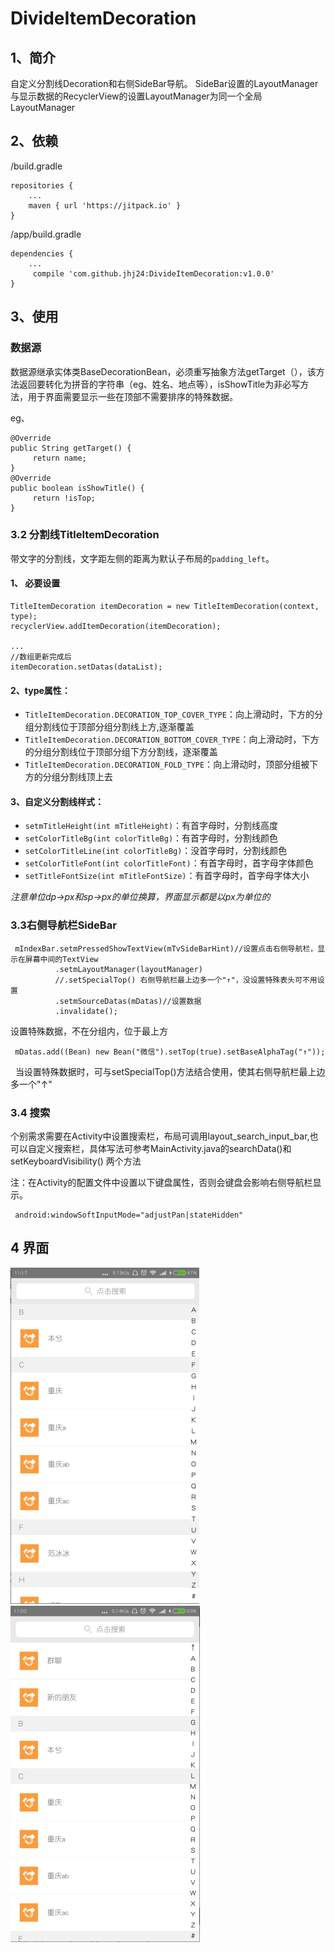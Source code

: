 # DivideItemDecoration
## 1、简介
自定义分割线Decoration和右侧SideBar导航。
SideBar设置的LayoutManager与显示数据的RecyclerView的设置LayoutManager为同一个全局LayoutManager


## 2、依赖

/build.gradle
```
repositories {
    ...
    maven { url 'https://jitpack.io' }
}
```
/app/build.gradle
```
dependencies {
    ...
     compile 'com.github.jhj24:DivideItemDecoration:v1.0.0'
}
```


## 3、使用
### 数据源
数据源继承实体类BaseDecorationBean，必须重写抽象方法getTarget（），该方法返回要转化为拼音的字符串（eg、姓名、地点等），isShowTitle为非必写方法，用于界面需要显示一些在顶部不需要排序的特殊数据。

eg、
```
@Override
public String getTarget() {
     return name;
}
@Override
public boolean isShowTitle() {
     return !isTop;
}
```

### 3.2 分割线TitleItemDecoration

带文字的分割线，文字距左侧的距离为默认子布局的`padding_left`。

#### 1、 必要设置
```
TitleItemDecoration itemDecoration = new TitleItemDecoration(context, type);
recyclerView.addItemDecoration(itemDecoration);

...
//数组更新完成后
itemDecoration.setDatas(dataList);
```


#### 2、type属性：
 - `TitleItemDecoration.DECORATION_TOP_COVER_TYPE`：向上滑动时，下方的分组分割线位于顶部分组分割线上方,逐渐覆盖
 - `TitleItemDecoration.DECORATION_BOTTOM_COVER_TYPE`：向上滑动时，下方的分组分割线位于顶部分组下方分割线，逐渐覆盖
 - `TitleItemDecoration.DECORATION_FOLD_TYPE`：向上滑动时，顶部分组被下方的分组分割线顶上去
 
#### 3、自定义分割线样式：
- `setmTitleHeight(int mTitleHeight)`：有首字母时，分割线高度
- `setColorTitleBg(int colorTitleBg)`：有首字母时，分割线颜色
- `setColorTitleLine(int colorTitleBg)`：没首字母时，分割线颜色
- `setColorTitleFont(int colorTitleFont)`：有首字母时，首字母字体颜色
- `setTitleFontSize(int mTitleFontSize)`：有首字母时，首字母字体大小

*注意单位dp→px和sp→px的单位换算，界面显示都是以px为单位的*


 
### 3.3右侧导航栏SideBar

 ```
  mIndexBar.setmPressedShowTextView(mTvSideBarHint)//设置点击右侧导航栏，显示在屏幕中间的TextView
           .setmLayoutManager(layoutManager)
           //.setSpecialTop() 右侧导航栏最上边多一个"↑"，没设置特殊表头可不用设置
           .setmSourceDatas(mDatas)//设置数据
           .invalidate();
 
 ```
  设置特殊数据，不在分组内，位于最上方
  ```
   mDatas.add((Bean) new Bean("微信").setTop(true).setBaseAlphaTag("↑"));
  ```
   当设置特殊数据时，可与setSpecialTop()方法结合使用，使其右侧导航栏最上边多一个"↑"
  
### 3.4 搜索
个别需求需要在Activity中设置搜索栏，布局可调用layout_search_input_bar,也可以自定义搜索栏，具体写法可参考MainActivity.java的searchData()和setKeyboardVisibility() 两个方法

注：在Activity的配置文件中设置以下键盘属性，否则会键盘会影响右侧导航栏显示。
```
 android:windowSoftInputMode="adjustPan|stateHidden"
 ```
 
## 4 界面

![没特殊表头](https://github.com/jhj24/DivideItemDecoration/blob/master/app/screenshot/nospecialtitle.png)                ![有特殊表头](https://github.com/jhj24/DivideItemDecoration/blob/master/app/screenshot/withspecialtitle.png)
